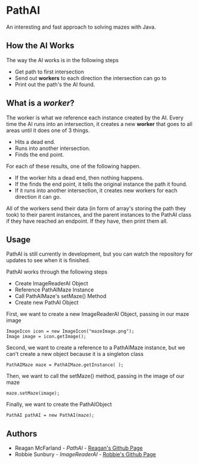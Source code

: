 # PathAI

An interesting and fast approach to solving mazes with Java.

## How the AI Works
The way the AI works is in the following steps
* Get path to first intersection
* Send out **workers** to each direction the intersection can go to
* Print out the path's the AI found.

## What is a *worker*?
The worker is what we reference each instance created by the AI. Every time the AI runs into an intersection, it creates a new **worker** that goes to all areas until it does one of 3 things.

* Hits a dead end.
* Runs into another intersection.
* Finds the end point.

For each of these results, one of the following happen.

* If the worker hits a dead end, then nothing happens. 
* If the finds the end point, it tells the original instance the path it found. 
* If it runs into another intersection, it creates new workers for each direction it can go.

All of the workers send their data (in form of array's storing the path they took) to their parent instances, and the parent instances to the PathAI class if they have reached an endpoint. If they have, then print them all.

## Usage
PathAI is still currently in development, but you can watch the repository for updates to see when it is finished.

PathAI works through the following steps

* Create ImageReaderAI Object
* Reference PathAIMaze Instance 
* Call PathAIMaze's setMaze() Method
* Create new PathAI Object

First, we want to create a new ImageReaderAI Object, passing in our maze image

```
ImageIcon icon = new ImageIcon("mazeImage.png");
Image image = icon.getImage();
```

Second, we want to create a reference to a PathAIMaze instance, but we can't create a new object because it is a singleton class

```
PathAIMaze maze = PathAIMaze.getInstance( );
```

Then, we want to call the setMaze() method, passing in the image of our maze

```
maze.setMaze(image);
```

Finally, we want to create the PathAIObject

```
PathAI pathAI = new PathAI(maze);
```


## Authors

* Reagan McFarland - *PathAI* - [Reagan's Github Page](https://github.com/ReaganMcF1059)
* Robbie Sunbury - *ImageReaderAI* - [Robbie's Github Page](https://github.com/Sunrobbie)
